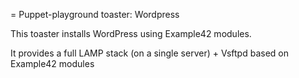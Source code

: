 = Puppet-playground toaster: Wordpress

This toaster installs WordPress using Example42 modules.

It provides a full LAMP stack (on a single server) + Vsftpd based on Example42 modules

